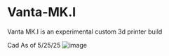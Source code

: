 # Vanta-MK.I
Vanta MK.I is an experimental custom 3d printer build 

 Cad As of 5/25/25 
 ![image](https://github.com/user-attachments/assets/e5850f80-ea43-4138-866d-d03c90012349)
